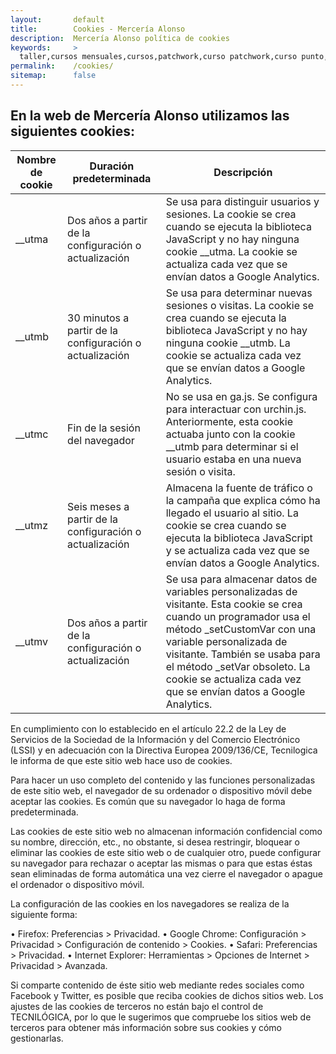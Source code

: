 ```yaml
---
layout:       default
title:        Cookies - Mercería Alonso
description:  Mercería Alonso política de cookies
keywords:     >
  taller,cursos mensuales,cursos,patchwork,curso patchwork,curso punto,punto,curso ganchillo,ganchillo,corte y confección,curso corte y confección,mercería,merceria,mercería alonso,merceria majadahonda,merceria madrid, cookies
permalink:    /cookies/
sitemap:      false
---
```



<section>
  <h2>En la web de Mercería Alonso utilizamos las siguientes cookies:</h2>
  <table>
    <thead>
      <tr>
        <th>Nombre de cookie</th>
        <th>Duración predeterminada</th>
        <th>Descripción</th>
      </tr>
    </thead>
    <tbody>
      <tr>
        <td>__utma</td>
        <td>Dos años a partir de la configuración o actualización</td>
        <td>Se usa para distinguir usuarios y sesiones. La cookie se crea cuando se ejecuta la biblioteca JavaScript y no hay ninguna cookie __utma. La cookie se actualiza cada vez que se envían datos a Google Analytics.</td>
      </tr>
      <tr>
        <td>__utmb</td>
        <td>30 minutos a partir de la configuración o actualización</td>
        <td>Se usa para determinar nuevas sesiones o visitas. La cookie se crea cuando se ejecuta la biblioteca JavaScript y no hay ninguna cookie __utmb. La cookie se actualiza cada vez que se envían datos a Google Analytics.</td>
      </tr>
      <tr>
        <td>__utmc</td>
        <td>Fin de la sesión del navegador</td>
        <td>No se usa en ga.js. Se configura para interactuar con urchin.js. Anteriormente, esta cookie actuaba junto con la cookie __utmb para determinar si el usuario estaba en una nueva sesión o visita.</td>
      </tr>
      <tr>
        <td>__utmz</td>
        <td>Seis meses a partir de la configuración o actualización</td>
        <td>Almacena la fuente de tráfico o la campaña que explica cómo ha llegado el usuario al sitio. La cookie se crea cuando se ejecuta la biblioteca JavaScript y se actualiza cada vez que se envían datos a Google Analytics.</td>
      </tr>
      <tr>
        <td>__utmv</td>
        <td>Dos años a partir de la configuración o actualización</td>
        <td>Se usa para almacenar datos de variables personalizadas de visitante. Esta cookie se crea cuando un programador usa el método _setCustomVar con una variable personalizada de visitante. También se usaba para el método _setVar obsoleto. La cookie se actualiza cada vez que se envían datos a Google Analytics.</td>
      </tr>
    </tbody>
  </table>
</section>

<section>
  En cumplimiento con lo establecido en el artículo 22.2 de la Ley de Servicios de la Sociedad de la Información y del Comercio Electrónico (LSSI) y en adecuación con la Directiva Europea 2009/136/CE, Tecnilogica le informa de que este sitio web hace uso de cookies.

Para hacer un uso completo del contenido y las funciones personalizadas de este sitio web, el navegador de su ordenador o dispositivo móvil debe aceptar las cookies. Es común que su navegador lo haga de forma predeterminada.

Las cookies de este sitio web no almacenan información confidencial como su nombre, dirección, etc., no obstante, si desea restringir, bloquear o eliminar las cookies de este sitio web o de cualquier otro, puede configurar su navegador para rechazar o aceptar las mismas o para que estas éstas sean eliminadas de forma automática una vez cierre el navegador o apague el ordenador o dispositivo móvil.

La configuración de las cookies en los navegadores se realiza de la siguiente forma:

• Firefox: Preferencias > Privacidad.
• Google Chrome: Configuración > Privacidad > Configuración de contenido > Cookies.
• Safari: Preferencias > Privacidad.
• Internet Explorer: Herramientas > Opciones de Internet > Privacidad > Avanzada.

Si comparte contenido de éste sitio web mediante redes sociales como Facebook y Twitter, es posible que reciba cookies de dichos sitios web. Los ajustes de las cookies de terceros no están bajo el control de TECNILÓGICA, por lo que le sugerimos que compruebe los sitios web de terceros para obtener más información sobre sus cookies y cómo gestionarlas.
</section>